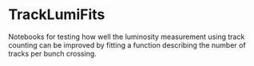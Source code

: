 # TrackLumiFits
Notebooks for testing how well the luminosity measurement using track counting can be improved by fitting a function describing the number of tracks per bunch crossing.
